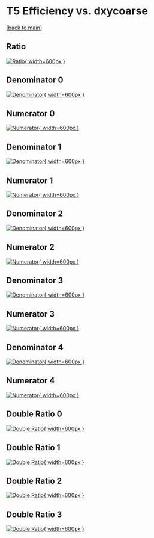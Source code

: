 # T5 Efficiency vs. dxycoarse

[[back to main](./)]



## Ratio

[![Ratio](../mtv/var/T5_base_321_-1_eff_dxycoarse.png){ width=600px }](../mtv/var/T5_base_321_-1_eff_dxycoarse.pdf)

## Denominator 0

[![Denominator](../mtv/den/T5_base_321_-1_eff_dxycoarse_den0.png){ width=600px }](../mtv/den/T5_base_321_-1_eff_dxycoarse_den0.pdf)

## Numerator 0

[![Numerator](../mtv/num/T5_base_321_-1_eff_dxycoarse_num0.png){ width=600px }](../mtv/num/T5_base_321_-1_eff_dxycoarse_num0.pdf)

## Denominator 1

[![Denominator](../mtv/den/T5_base_321_-1_eff_dxycoarse_den1.png){ width=600px }](../mtv/den/T5_base_321_-1_eff_dxycoarse_den1.pdf)

## Numerator 1

[![Numerator](../mtv/num/T5_base_321_-1_eff_dxycoarse_num1.png){ width=600px }](../mtv/num/T5_base_321_-1_eff_dxycoarse_num1.pdf)

## Denominator 2

[![Denominator](../mtv/den/T5_base_321_-1_eff_dxycoarse_den2.png){ width=600px }](../mtv/den/T5_base_321_-1_eff_dxycoarse_den2.pdf)

## Numerator 2

[![Numerator](../mtv/num/T5_base_321_-1_eff_dxycoarse_num2.png){ width=600px }](../mtv/num/T5_base_321_-1_eff_dxycoarse_num2.pdf)

## Denominator 3

[![Denominator](../mtv/den/T5_base_321_-1_eff_dxycoarse_den3.png){ width=600px }](../mtv/den/T5_base_321_-1_eff_dxycoarse_den3.pdf)

## Numerator 3

[![Numerator](../mtv/num/T5_base_321_-1_eff_dxycoarse_num3.png){ width=600px }](../mtv/num/T5_base_321_-1_eff_dxycoarse_num3.pdf)

## Denominator 4

[![Denominator](../mtv/den/T5_base_321_-1_eff_dxycoarse_den4.png){ width=600px }](../mtv/den/T5_base_321_-1_eff_dxycoarse_den4.pdf)

## Numerator 4

[![Numerator](../mtv/num/T5_base_321_-1_eff_dxycoarse_num4.png){ width=600px }](../mtv/num/T5_base_321_-1_eff_dxycoarse_num4.pdf)

## Double Ratio 0

[![Double Ratio](../mtv/ratio/T5_base_321_-1_eff_dxycoarse_ratio0.png){ width=600px }](../mtv/ratio/T5_base_321_-1_eff_dxycoarse_ratio0.pdf)

## Double Ratio 1

[![Double Ratio](../mtv/ratio/T5_base_321_-1_eff_dxycoarse_ratio1.png){ width=600px }](../mtv/ratio/T5_base_321_-1_eff_dxycoarse_ratio1.pdf)

## Double Ratio 2

[![Double Ratio](../mtv/ratio/T5_base_321_-1_eff_dxycoarse_ratio2.png){ width=600px }](../mtv/ratio/T5_base_321_-1_eff_dxycoarse_ratio2.pdf)

## Double Ratio 3

[![Double Ratio](../mtv/ratio/T5_base_321_-1_eff_dxycoarse_ratio3.png){ width=600px }](../mtv/ratio/T5_base_321_-1_eff_dxycoarse_ratio3.pdf)

